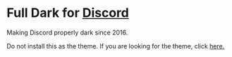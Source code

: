# Full Dark for [Discord](http://discordapp.com)
Making Discord properly dark since 2016.

Do not install this as the theme. If you are looking for the theme, click [here.](https://github.com/fluffingtons/fulldark)

